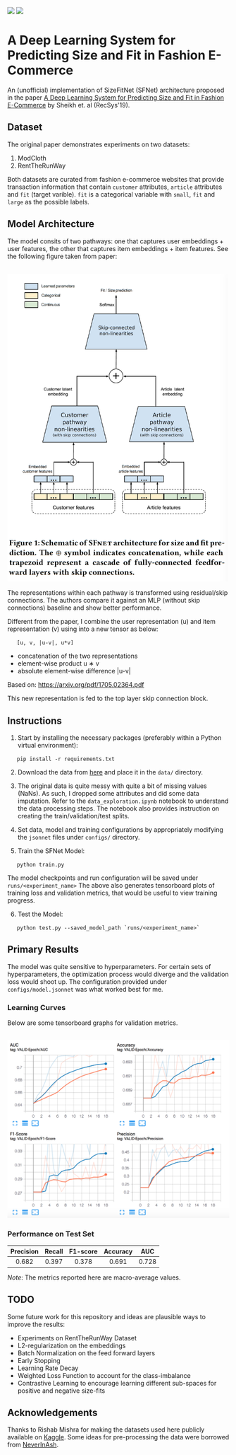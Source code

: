 ![](https://img.shields.io/badge/python-3.6-brightgreen.svg) ![](https://img.shields.io/badge/pytorch-1.2.0-orange.svg)

# A Deep Learning System for Predicting Size and Fit in Fashion E-Commerce

An (unofficial) implementation of SizeFitNet (SFNet) architecture proposed in the paper [A Deep Learning System for Predicting Size and Fit in Fashion E-Commerce](https://arxiv.org/pdf/1907.09844.pdf) by Sheikh et. al (RecSys'19).

## Dataset
The original paper demonstrates experiments on two datasets:

1. ModCloth
2. RentTheRunWay

Both datasets are curated from fashion e-commerce websites that provide transaction information that contain `customer` attributes, `article` attributes and `fit` (target varible). `fit` is a categorical variable with `small`, `fit` and `large` as the possible labels.

## Model Architecture

The model consits of two pathways: one that captures user embeddings + user features, the other that captures item embeddings + item features. See the following figure taken from paper:

<br>
<img src="images/sfnet.png" width="500"/>
<br>

The representations within each pathway is transformed using residual/skip connections. The authors compare it against an MLP (without skip connections) baseline and show better performance. 

Different from the paper, I combine the user representation (u) and item representation (v) using into a new tensor as below:
```
   [u, v, |u-v|, u*v]
```
- concatenation of the two representations
- element-wise product u ∗ v
- absolute element-wise difference |u-v|

Based on: https://arxiv.org/pdf/1705.02364.pdf

This new representation is fed to the top layer skip connection block.

## Instructions

1. Start by installing the necessary packages (preferably within a Python virtual environment):
```
   pip install -r requirements.txt
```

2. Download the data from [here](https://www.kaggle.com/rmisra/clothing-fit-dataset-for-size-recommendation) and place it in the `data/` directory.

3. The original data is quite messy with quite a bit of missing values (NaNs). As such, I dropped some attributes and did some data imputation. Refer to the `data_exploration.ipynb` notebook to understand the data processing steps. The notebook also provides instruction on creating the train/validation/test splits. 

4. Set data, model and training configurations by appropriately modifying the `jsonnet` files under `configs/` directory.

5. Train the SFNet Model:
```
   python train.py
```
The model checkpoints and run configuration will be saved under `runs/<experiment_name>`
The above also generates tensorboard plots of training loss and validation metrics, that would be useful to view training progress.

6. Test the Model:
```
   python test.py --saved_model_path `runs/<experiment_name>`
```

## Primary Results
The model was quite sensitive to hyperparameters. For certain sets of hyperparameters, the optimization process would diverge and the validation loss would shoot up. The configuration provided under `configs/model.jsonnet` was what worked best for me. 

### Learning Curves
Below are some tensorboard graphs for validation metrics. 

<br>
<img src="images/tensorboard.png" width="600"/>
<br>

### Performance on Test Set

| Precision| Recall  | F1-score | Accuracy |  AUC  |
|:--------:|:-------:|:--------:|:--------:|:-----:|
| 0.682    | 0.397   |   0.378  | 0.691    | 0.728 | 

*Note*: The metrics reported here are macro-average values. 


## TODO
Some future work for this repository and ideas are plausible ways to improve the results:
* Experiments on RentTheRunWay Dataset
* L2-regularization on the embeddings
* Batch Normalization on the feed forward layers
* Early Stopping
* Learning Rate Decay
* Weighted Loss Function to account for the class-imbalance
* Contrastive Learning to encourage learning different sub-spaces for positive and negative size-fits

## Acknowledgements
Thanks to Rishab Mishra for making the datasets used here publicly available on [Kaggle](https://www.kaggle.com/rmisra/clothing-fit-dataset-for-size-recommendation). Some ideas for pre-processing the data were borrowed from [NeverInAsh](https://github.com/NeverInAsh/fit-recommendation).
